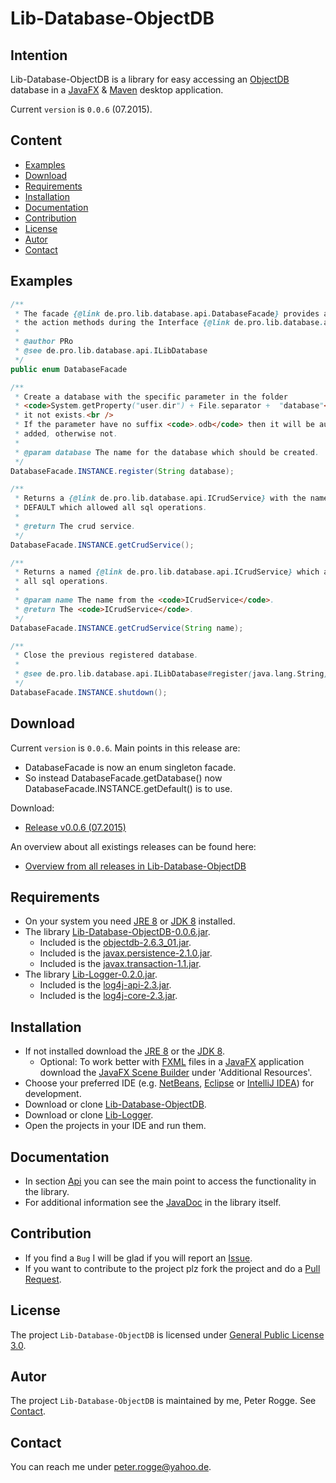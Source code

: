 Lib-Database-ObjectDB
=====================



Intention
---------

Lib-Database-ObjectDB is a library for easy accessing an [ObjectDB] database in 
a [JavaFX] &amp; [Maven] desktop application.

Current `version` is `0.0.6` (07.2015).



Content
-------

* [Examples](#Examples)
* [Download](#Download)
* [Requirements](#Requirements)
* [Installation](#Installation)
* [Documentation](#Documentation)
* [Contribution](#Contribution)
* [License](#License)
* [Autor](#Autor)
* [Contact](#Contact)



Examples<a name="Examples" />
-------

```java
/**
 * The facade {@link de.pro.lib.database.api.DatabaseFacade} provides access to
 * the action methods during the Interface {@link de.pro.lib.database.api.ILibDatabase}.
 *
 * @author PRo
 * @see de.pro.lib.database.api.ILibDatabase
 */
public enum DatabaseFacade
```

```java
/**
 * Create a database with the specific parameter in the folder
 * <code>System.getProperty("user.dir") + File.separator +  "database"</code> if
 * it not exists.<br />
 * If the parameter have no suffix <code>.odb</code> then it will be automatically
 * added, otherwise not.
 * 
 * @param database The name for the database which should be created.
 */
DatabaseFacade.INSTANCE.register(String database);
```

```java
/**
 * Returns a {@link de.pro.lib.database.api.ICrudService} with the name 
 * DEFAULT which allowed all sql operations.
 * 
 * @return The crud service.
 */
DatabaseFacade.INSTANCE.getCrudService();
```

```java
/**
 * Returns a named {@link de.pro.lib.database.api.ICrudService} which allowed 
 * all sql operations.
 * 
 * @param name The name from the <code>ICrudService</code>.
 * @return The <code>ICrudService</code>.
 */
DatabaseFacade.INSTANCE.getCrudService(String name);
```

```java
/**
 * Close the previous registered database.
 * 
 * @see de.pro.lib.database.api.ILibDatabase#register(java.lang.String)
 */
DatabaseFacade.INSTANCE.shutdown();
```



Download<a name="Download" />
--------

Current `version` is `0.0.6`. Main points in this release are:
* DatabaseFacade is now an enum singleton facade.
* So instead DatabaseFacade.getDatabase() now DatabaseFacade.INSTANCE.getDefault() 
  is to use.

Download:
* [Release v0.0.6 (07.2015)]

An overview about all existings releases can be found here:
* [Overview from all releases in Lib-Database-ObjectDB]



Requirements<a name="Requirements" />
------------

* On your system you need [JRE 8] or [JDK 8] installed.
* The library [Lib-Database-ObjectDB-0.0.6.jar](#Installation).
  * Included is the [objectdb-2.6.3_01.jar].
  * Included is the [javax.persistence-2.1.0.jar].
  * Included is the [javax.transaction-1.1.jar].
* The library [Lib-Logger-0.2.0.jar](#Installation).
  * Included is the [log4j-api-2.3.jar].
  * Included is the [log4j-core-2.3.jar].


Installation<a name="Installation" />
------------

* If not installed download the [JRE 8] or the [JDK 8].
  * Optional: To work better with [FXML] files in a [JavaFX] application 
    download the [JavaFX Scene Builder] under 'Additional Resources'.
* Choose your preferred IDE (e.g. [NetBeans], [Eclipse] or [IntelliJ IDEA]) for 
  development.
* Download or clone [Lib-Database-ObjectDB].
* Download or clone [Lib-Logger].
* Open the projects in your IDE and run them.



Documentation<a name="Documentation" />
-------------

* In section [Api](#Api) you can see the main point to access the functionality 
  in the library.
* For additional information see the [JavaDoc] in the library itself.



Contribution<a name="Contribution" />
------------

* If you find a `Bug` I will be glad if you will report an [Issue].
* If you want to contribute to the project plz fork the project and do a [Pull Request].



License<a name="License" />
-------

The project `Lib-Database-ObjectDB` is licensed under [General Public License 3.0].



Autor<a name="Autor" />
-----

The project `Lib-Database-ObjectDB` is maintained by me, Peter Rogge. See [Contact](#Contact).



Contact<a name="Contact" />
-------

You can reach me under <peter.rogge@yahoo.de>.



[//]: # (Links)
[Eclipse]:https://www.eclipse.org/
[FXML]:http://docs.oracle.com/javafx/2/fxml_get_started/jfxpub-fxml_get_started.htm
[General Public License 3.0]:http://www.gnu.org/licenses/gpl-3.0.en.html
[IntelliJ IDEA]:http://www.jetbrains.com/idea/
[Issue]:https://github.com/Naoghuman/lib-database-objectdb/issues
[JavaDoc]:http://www.oracle.com/technetwork/java/javase/documentation/index-jsp-135444.html
[JavaFX]:http://docs.oracle.com/javase/8/javase-clienttechnologies.htm
[JavaFX Scene Builder]:http://www.oracle.com/technetwork/java/javase/downloads/index.html
[javax.persistence-2.1.0.jar]:http://search.maven.org/#artifactdetails|org.eclipse.persistence|javax.persistence|2.1.0|jar
[javax.transaction-1.1.jar]:http://mvnrepository.com/artifact/javax.transaction/jta
[JDK 8]:http://www.oracle.com/technetwork/java/javase/downloads/jdk8-downloads-2133151.html
[JRE 8]:http://www.oracle.com/technetwork/java/javase/downloads/jre8-downloads-2133155.html
[Lib-Database-ObjectDB]:https://github.com/Naoghuman/lib-database-objectdb
[Lib-Logger]:https://github.com/Naoghuman/lib-logger
[log4j-api-2.3.jar]:https://logging.apache.org/log4j/2.0/log4j-web/dependencies.html
[log4j-core-2.3.jar]:https://logging.apache.org/log4j/2.0/log4j-web/dependencies.html
[Maven]:http://maven.apache.org/
[NetBeans]:https://netbeans.org/
[ObjectDB]:http://www.objectdb.com/
[objectdb-2.6.3_01.jar]:http://www.objectdb.com/object/db/database/download
[Overview from all releases in Lib-Database-ObjectDB]:https://github.com/Naoghuman/lib-database-objectdb/releases
[Pull Request]:https://help.github.com/articles/using-pull-requests
[Release v0.0.6 (07.2015)]:https://github.com/Naoghuman/lib-database-objectdb/releases/tag/v0.0.6


